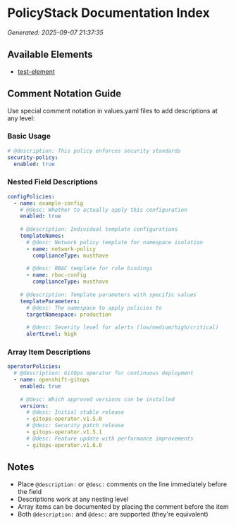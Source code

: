 # PolicyStack Documentation Index

*Generated: 2025-09-07 21:37:35*

## Available Elements

- [test-element](./test-element.md)

## Comment Notation Guide

Use special comment notation in values.yaml files to add descriptions at any level:

### Basic Usage

```yaml
# @description: This policy enforces security standards
security-policy:
  enabled: true
```

### Nested Field Descriptions

```yaml
configPolicies:
  - name: example-config
    # @desc: Whether to actually apply this configuration
    enabled: true
    
    # @description: Individual template configurations
    templateNames:
      # @desc: Network policy template for namespace isolation
      - name: network-policy
        complianceType: musthave
      
      # @desc: RBAC template for role bindings
      - name: rbac-config
        complianceType: musthave
    
    # @description: Template parameters with specific values
    templateParameters:
      # @desc: The namespace to apply policies to
      targetNamespace: production
      
      # @desc: Severity level for alerts (low/medium/high/critical)
      alertLevel: high
```

### Array Item Descriptions

```yaml
operatorPolicies:
  # @description: GitOps operator for continuous deployment
  - name: openshift-gitops
    enabled: true
    
    # @desc: Which approved versions can be installed
    versions:
      # @desc: Initial stable release
      - gitops-operator.v1.5.0
      # @desc: Security patch release
      - gitops-operator.v1.5.1
      # @desc: Feature update with performance improvements
      - gitops-operator.v1.6.0
```

## Notes

- Place `@description:` or `@desc:` comments on the line immediately before the field
- Descriptions work at any nesting level
- Array items can be documented by placing the comment before the item
- Both `@description:` and `@desc:` are supported (they're equivalent)

